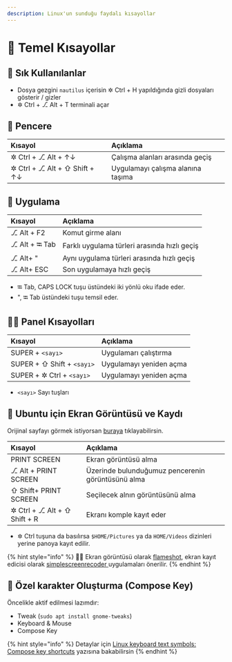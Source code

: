 ```yaml
---
description: Linux'un sunduğu faydalı kısayollar
---
```


# 🧱 Temel Kısayollar

## 🌟 Sık Kullanılanlar

* Dosya gezgini `nautilus` içerisin ✲ Ctrl + H yapıldığında gizli dosyaları gösterir / gizler
* ✲ Ctrl + ⎇ Alt + T terminali açar

## 🎇 Pencere

| Kısayol | Açıklama |
| :--- | :--- |
| ✲ Ctrl + ⎇ Alt + ↑↓ | Çalışma alanları arasında geçiş |
| ✲ Ctrl + ⎇ Alt + ⇧ Shift + ↑↓ | Uygulamayı çalışma alanına taşıma |

## 🔱 Uygulama

| Kısayol | Açıklama |
| :--- | :--- |
| ⎇ Alt + F2 | Komut girme alanı |
| ⎇ Alt + ⭾ Tab | Farklı uygulama türleri arasında hızlı geçiş |
| ⎇ Alt+ " | Aynı uygulama türleri arasında hızlı geçiş |
| ⎇ Alt+ ESC | Son uygulamaya hızlı geçiş |

* ⭾ Tab, CAPS LOCK tuşu üstündeki iki yönlü oku ifade eder.
* ", ⭾ Tab üstündeki tuşu temsil eder.

## 👨‍💼 Panel Kısayolları

| Kısayol | Açıklama |
| :--- | :--- |
| SUPER + `<sayı>` | Uygulamarı çalıştırma |
| SUPER + ⇧ Shift + `<sayı>` | Uygulamayı yeniden açma |
| SUPER + ✲ Ctrl + `<sayı>` | Uygulamayı yeniden açma |

* `<sayı>` Sayı tuşları

## 🤳 Ubuntu için Ekran Görüntüsü ve Kaydı

Orijinal sayfayı görmek istiyorsan [buraya](https://help.ubuntu.com/stable/ubuntu-help/screen-shot-record.html) tıklayabilirsin.

| Kısayol | Açıklama |
| :--- | :--- |
| PRINT SCREEN | Ekran görüntüsü alma |
| ⎇ Alt + PRINT SCREEN | Üzerinde bulunduğumuz pencerenin görüntüsünü alma |
| ⇧ Shift+ PRINT SCREEN | Seçilecek alnın görüntüsünü alma |
| ✲ Ctrl + ⎇ Alt + ⇧ Shift + R | Ekranı komple kayıt eder |

* ✲ Ctrl tuşuna da basılırsa `$HOME/Pictures` ya da `HOME/Videos` dizinleri yerine panoya kayıt edilir.

{% hint style="info" %}
🧙‍♂️ Ekran görüntüsü olarak [flameshot](../faydali-uygulamalar.md), ekran kayıt edicisi olarak [simplescreenrecoder ](../faydali-uygulamalar.md)uygulamaları önerilir.
{% endhint %}

## 💎 Özel karakter Oluşturma \(Compose Key\)

Öncelikle aktif edilmesi lazımdır:

* Tweak \(`sudo apt install gnome-tweaks`\)
* Keyboard & Mouse
* Compose Key

{% hint style="info" %}
Detaylar için [Linux keyboard text symbols: Compose key shortcuts](https://fsymbols.com/keyboard/linux/compose/) yazısına bakabilirsin
{% endhint %}

